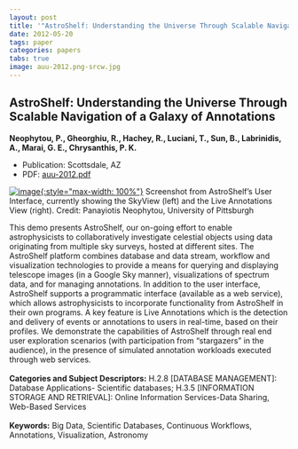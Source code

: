 ```yaml
---
layout: post
title: '"AstroShelf: Understanding the Universe Through Scalable Navigation of a Galaxy of Annotations"'
date: 2012-05-20
tags: paper
categories: papers
tabs: true
image: auu-2012.png-srcw.jpg
---
```


## AstroShelf: Understanding the Universe Through Scalable Navigation of a Galaxy of Annotations
**Neophytou, P., Gheorghiu, R., Hachey, R., Luciani, T., Sun, B., Labrinidis, A., Marai, G. E., Chrysanthis, P. K.**
- Publication: Scottsdale, AZ
- PDF: [auu-2012.pdf](/documents/auu-2012.pdf)


[![image](https://www.evl.uic.edu/output/originals/auu-2012.png-srcw.jpg){:style="max-width: 100%"}](https://www.evl.uic.edu/output/originals/auu-2012.png-srcw.jpg)
Screenshot from AstroShelf’s User Interface, currently showing the SkyView (left) and the Live Annotations View (right).
Credit: Panayiotis Neophytou, University of Pittsburgh

This demo presents AstroShelf, our on-going effort to enable astrophysicists to collaboratively investigate celestial objects using data originating from multiple sky surveys, hosted at different sites. The AstroShelf platform combines database and data stream, workflow and visualization technologies to provide a means for querying and displaying telescope images (in a Google Sky manner), visualizations of spectrum data, and for managing annotations. In addition to the user interface, AstroShelf supports a programmatic interface (available as a web service), which allows astrophysicists to incorporate functionality from AstroShelf in their own programs. A key feature is Live Annotations which is the detection and delivery of events or annotations to users in real-time, based on their profiles. We demonstrate the capabilities of AstroShelf through real end user exploration scenarios (with participation from &ldquo;stargazers&rdquo; in the audience), in the presence of simulated annotation workloads executed through web services.<br><br>
<strong>Categories and Subject Descriptors:</strong> H.2.8 [DATABASE MANAGEMENT]: Database Applications-
Scientific databases; H.3.5 [INFORMATION STORAGE AND RETRIEVAL]: Online Information Services-Data Sharing, Web-Based Services<br><br>
<strong>Keywords:</strong> Big Data, Scientific Databases, Continuous Workflows, Annotations, Visualization, Astronomy
